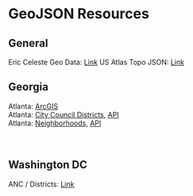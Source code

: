# GeoJSON Resources


## General

Eric Celeste Geo Data: [Link](http://eric.clst.org/tech/usgeojson/)
US Atlas Topo JSON: [Link](https://github.com/topojson/us-atlas)

## Georgia

Atlanta: [ArcGIS](https://dcp-coaplangis.opendata.arcgis.com/)<br>
Atlanta: [City Council Districts](https://dcp-coaplangis.opendata.arcgis.com/datasets/city-council-districts), [API](https://opendata.arcgis.com/datasets/5ce01aea8d4046fe8659a8e25958c2bb_2.geojson)<br>
Atlanta: [Neighborhoods](https://dcp-coaplangis.opendata.arcgis.com/datasets/neighborhoods), [API](https://opendata.arcgis.com/datasets/297d3d69d8ab4c6ba5f9264ad5e75c0a_3.geojson)<br>
<br>
<br>

## Washington DC

ANC / Districts: [Link](https://hub.arcgis.com/items/bfe6977cfd574c2b894cd67cf6a787c3)
